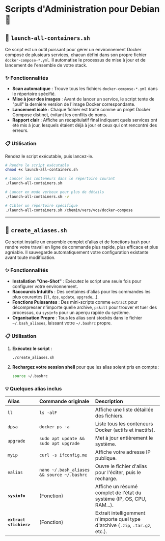 # Scripts d'Administration pour Debian 🐧

## 🚀 `launch-all-containers.sh`

Ce script est un outil puissant pour gérer un environnement Docker composé de plusieurs services, chacun défini dans son propre fichier `docker-compose-*.yml`. Il automatise le processus de mise à jour et de lancement de l'ensemble de votre stack.

### ✨ Fonctionnalités

  * **Scan automatique** : Trouve tous les fichiers `docker-compose-*.yml` dans le répertoire spécifié.
  * **Mise à jour des images** : Avant de lancer un service, le script tente de "pull" la dernière version de l'image Docker correspondante.
  * **Lancement isolé** : Chaque fichier est traité comme un projet Docker Compose distinct, évitant les conflits de noms.
  * **Rapport clair** : Affiche un récapitulatif final indiquant quels services ont été mis à jour, lesquels étaient déjà à jour et ceux qui ont rencontré des erreurs.

### 📋 Utilisation

Rendez le script exécutable, puis lancez-le.

```bash
# Rendre le script exécutable
chmod +x launch-all-containers.sh

# Lancer les conteneurs dans le répertoire courant
./launch-all-containers.sh

# Lancer en mode verbeux pour plus de détails
./launch-all-containers.sh -v

# Cibler un répertoire spécifique
./launch-all-containers.sh /chemin/vers/vos/docker-compose
```

-----

## 🎨 `create_aliases.sh`

Ce script installe un ensemble complet d'alias et de fonctions `bash` pour rendre votre travail en ligne de commande plus rapide, plus efficace et plus agréable. Il sauvegarde automatiquement votre configuration existante avant toute modification.

### ✨ Fonctionnalités

  * **Installation "One-Shot"** : Exécutez le script une seule fois pour configurer votre environnement.
  * **Raccourcis Intuitifs** : Des centaines d'alias pour les commandes les plus courantes (`ll`, `dps`, `update`, `upgrade`...).
  * **Fonctions Puissantes** : Des mini-scripts comme `extract` pour décompresser n'importe quelle archive, `pskill` pour trouver et tuer des processus, ou `sysinfo` pour un aperçu rapide du système.
  * **Organisation Propre** : Tous les alias sont stockés dans le fichier `~/.bash_aliases`, laissant votre `~/.bashrc` propre.

### 📋 Utilisation

1.  **Exécutez le script** :
    ```bash
    ./create_aliases.sh
    ```
2.  **Rechargez votre session shell** pour que les alias soient pris en compte :
    ```bash
    source ~/.bashrc
    ```

### 💡 Quelques alias inclus

| Alias | Commande originale | Description |
| :--- | :--- | :--- |
| `ll` | `ls -alF` | Affiche une liste détaillée des fichiers. |
| `dpsa`| `docker ps -a` | Liste tous les conteneurs Docker (actifs et inactifs). |
| `upgrade`| `sudo apt update && sudo apt upgrade` | Met à jour entièrement le système. |
| `myip`| `curl -s ifconfig.me` | Affiche votre adresse IP publique. |
| `ealias`| `nano ~/.bash_aliases && source ~/.bashrc` | Ouvre le fichier d'alias pour l'éditer, puis le recharge. |
| **`sysinfo`** | (Fonction) | Affiche un résumé complet de l'état du système (IP, OS, CPU, RAM...). |
| **`extract <fichier>`** | (Fonction) | Extrait intelligemment n'importe quel type d'archive (`.zip`, `.tar.gz`, etc.). |
